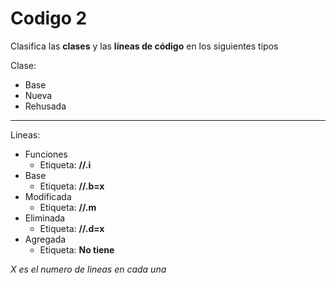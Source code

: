 # Codigo 2

Clasifica las **clases** y las __líneas de código__ en los siguientes tipos
&nbsp;

Clase:
* Base
* Nueva
* Rehusada
- - - -
Lineas:
* Funciones
  * Etiqueta: **//.i**  
* Base
  * Etiqueta: **//.b=x**
* Modificada
  * Etiqueta: **//.m**
* Eliminada
  * Etiqueta: **//.d=x**
* Agregada
  * Etiqueta: **No tiene**

*X es el numero de lineas en cada una*
